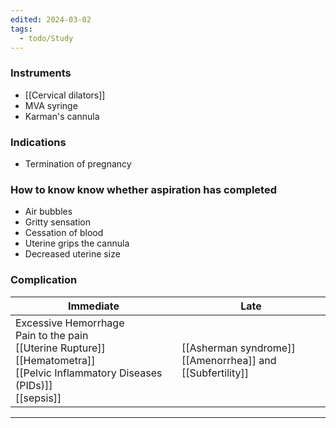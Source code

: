 ```yaml
---
edited: 2024-03-02
tags:
  - todo/Study
---
```

### Instruments
- [[Cervical dilators]] 
- MVA syringe
- Karman's cannula

### Indications
- Termination of pregnancy 
### How to know know whether aspiration has completed
- Air bubbles
- Gritty sensation
- Cessation of blood
- Uterine grips the cannula
- Decreased uterine size 
### Complication

| Immediate                                                                                                                                    | Late                                                          |
| -------------------------------------------------------------------------------------------------------------------------------------------- | ------------------------------------------------------------- |
| Excessive Hemorrhage<br>Pain to the pain<br>[[Uterine Rupture]] <br>[[Hematometra]]<br>[[Pelvic Inflammatory Diseases (PIDs)]]<br>[[sepsis]] | [[Asherman syndrome]]<br>[[Amenorrhea]] and [[Subfertility]]  |


---
